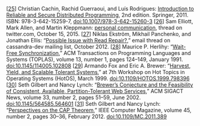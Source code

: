 [[25](ch09.html#Cachin2011wt-marker)] Christian Cachin, Rachid Guerraoui, and Luís Rodrigues:
[Introduction to Reliable and Secure Distributed
Programming](http://www.distributedprogramming.net/), 2nd edition. Springer, 2011. ISBN: 978-3-642-15259-7,
[doi:10.1007/978-3-642-15260-3](http://dx.doi.org/10.1007/978-3-642-15260-3) [[26](ch09.html#Elliott2015zg-marker)] Sam Elliott, Mark Allen, and Martin Kleppmann:
[personal communication](https://twitter.com/lenary/status/654761711933648896),
thread on twitter.com, October 15, 2015. [[27](ch09.html#Ekstrom2012ix-marker)] Niklas Ekström, Mikhail Panchenko, and Jonathan Ellis:
“[Possible
Issue with Read Repair?](http://mail-archives.apache.org/mod_mbox/cassandra-dev/201210.mbox/%3CFA480D1DC3964E2C8B0A14E0880094C9%40Robotech%3E),” email thread on cassandra-dev mailing list, October 2012. [[28](ch09.html#Herlihy1991gk-marker)] Maurice P. Herlihy:
“[Wait-Free Synchronization](https://cs.brown.edu/~mph/Herlihy91/p124-herlihy.pdf),”
ACM Transactions on Programming Languages and Systems (TOPLAS), volume 13, number 1,
pages 124–149, January 1991.
[doi:10.1145/114005.102808](http://dx.doi.org/10.1145/114005.102808) [[29](ch09.html#Fox1999bs-marker)] Armando Fox and Eric A. Brewer:
“[Harvest,
Yield, and Scalable Tolerant Systems](http://radlab.cs.berkeley.edu/people/fox/static/pubs/pdf/c18.pdf),” at 7th Workshop on Hot Topics in Operating
Systems (HotOS), March 1999.
[doi:10.1109/HOTOS.1999.798396](http://dx.doi.org/10.1109/HOTOS.1999.798396) [[30](ch09.html#Gilbert2002il-marker)] Seth Gilbert and Nancy Lynch:
“[Brewer’s Conjecture and
the Feasibility of Consistent, Available, Partition-Tolerant Web Services](http://www.comp.nus.edu.sg/~gilbert/pubs/BrewersConjecture-SigAct.pdf),”
ACM SIGACT News, volume 33, number 2, pages 51–59, June 2002.
[doi:10.1145/564585.564601](http://dx.doi.org/10.1145/564585.564601) [[31](ch09.html#Gilbert2012bf-marker)] Seth Gilbert and Nancy Lynch:
“[Perspectives on the CAP
Theorem](http://groups.csail.mit.edu/tds/papers/Gilbert/Brewer2.pdf),” IEEE Computer Magazine, volume 45, number 2, pages 30–36, February 2012.
[doi:10.1109/MC.2011.389](http://dx.doi.org/10.1109/MC.2011.389)